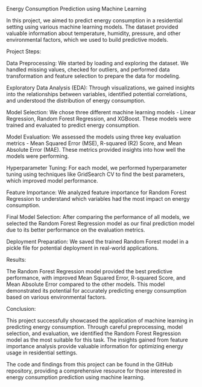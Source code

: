Energy Consumption Prediction using Machine Learning

In this project, we aimed to predict energy consumption in a residential setting using various machine learning models. The dataset provided valuable information about temperature, humidity, pressure, and other environmental factors, which we used to build predictive models.

Project Steps:

Data Preprocessing: We started by loading and exploring the dataset. We handled missing values, checked for outliers, and performed data transformation and feature selection to prepare the data for modeling.

Exploratory Data Analysis (EDA): Through visualizations, we gained insights into the relationships between variables, identified potential correlations, and understood the distribution of energy consumption.

Model Selection: We chose three different machine learning models - Linear Regression, Random Forest Regression, and XGBoost. These models were trained and evaluated to predict energy consumption.

Model Evaluation: We assessed the models using three key evaluation metrics - Mean Squared Error (MSE), R-squared (R2) Score, and Mean Absolute Error (MAE). These metrics provided insights into how well the models were performing.

Hyperparameter Tuning: For each model, we performed hyperparameter tuning using techniques like GridSearch CV to find the best parameters, which improved model performance.

Feature Importance: We analyzed feature importance for Random Forest Regression to understand which variables had the most impact on energy consumption.

Final Model Selection: After comparing the performance of all models, we selected the Random Forest Regression model as our final prediction model due to its better performance on the evaluation metrics.

Deployment Preparation: We saved the trained Random Forest model in a pickle file for potential deployment in real-world applications.

Results:

The Random Forest Regression model provided the best predictive performance, with improved Mean Squared Error, R-squared Score, and Mean Absolute Error compared to the other models. This model demonstrated its potential for accurately predicting energy consumption based on various environmental factors.

Conclusion:

This project successfully showcased the application of machine learning in predicting energy consumption. Through careful preprocessing, model selection, and evaluation, we identified the Random Forest Regression model as the most suitable for this task. The insights gained from feature importance analysis provide valuable information for optimizing energy usage in residential settings.

The code and findings from this project can be found in the GitHub repository, providing a comprehensive resource for those interested in energy consumption prediction using machine learning.
